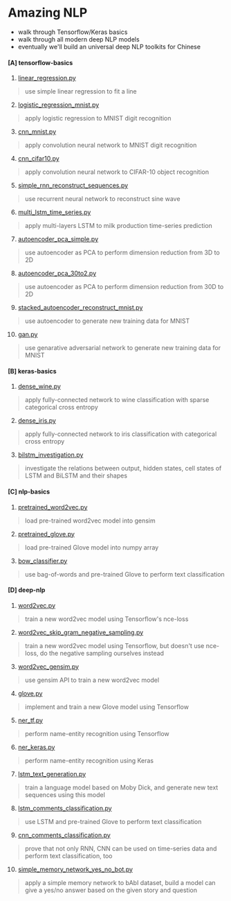 # Amazing NLP
- walk through Tensorflow/Keras basics
- walk through all modern deep NLP models
- eventually we'll build an universal deep NLP toolkits for Chinese

#### [A] tensorflow-basics
1. [linear_regression.py](https://github.com/yangchiu/amazing-nlp/blob/master/tensorflow-basics/linear_regression.py)
> use simple linear regression to fit a line
2. [logistic_regression_mnist.py](https://github.com/yangchiu/amazing-nlp/blob/master/tensorflow-basics/logistic_regression_mnist.py)
> apply logistic regression to MNIST digit recognition
3. [cnn_mnist.py](https://github.com/yangchiu/amazing-nlp/blob/master/tensorflow-basics/cnn_mnist.py)
> apply convolution neural network to MNIST digit recognition
4. [cnn_cifar10.py](https://github.com/yangchiu/amazing-nlp/blob/master/tensorflow-basics/cnn_cifar10.py)
> apply convolution neural network to CIFAR-10 object recognition
5. [simple_rnn_reconstruct_sequences.py](https://github.com/yangchiu/amazing-nlp/blob/master/tensorflow-basics/simple_rnn_reconstruct_sequences.py)
> use recurrent neural network to reconstruct sine wave
6. [multi_lstm_time_series.py](https://github.com/yangchiu/amazing-nlp/blob/master/tensorflow-basics/multi_lstm_time_series.py)
> apply multi-layers LSTM to milk production time-series prediction
7. [autoencoder_pca_simple.py](https://github.com/yangchiu/amazing-nlp/blob/master/tensorflow-basics/autoencoder_pca_simple.py)
> use autoencoder as PCA to perform dimension reduction from 3D to 2D
8. [autoencoder_pca_30to2.py](https://github.com/yangchiu/amazing-nlp/blob/master/tensorflow-basics/autoencoder_pca_30to2.py)
> use autoencoder as PCA to perform dimension reduction from 30D to 2D
9. [stacked_autoencoder_reconstruct_mnist.py](https://github.com/yangchiu/amazing-nlp/blob/master/tensorflow-basics/stacked_autoencoder_reconstruct_mnist.py)
> use autoencoder to generate new training data for MNIST
10. [gan.py](https://github.com/yangchiu/amazing-nlp/blob/master/tensorflow-basics/gan.py)
> use genarative adversarial network to generate new training data for MNIST

#### [B] keras-basics
1. [dense_wine.py](https://github.com/yangchiu/amazing-nlp/blob/master/keras-basics/dense_wine.py)
> apply fully-connected network to wine classification with sparse categorical cross entropy
2. [dense_iris.py](https://github.com/yangchiu/amazing-nlp/blob/master/keras-basics/dense_iris.py)
> apply fully-connected network to iris classification with categorical cross entropy
3. [bilstm_investigation.py](https://github.com/yangchiu/amazing-nlp/blob/master/keras-basics/bilstm_investigation.py)
> investigate the relations between output, hidden states, cell states of LSTM and BiLSTM and their shapes
     
#### [C] nlp-basics
1. [pretrained_word2vec.py](https://github.com/yangchiu/amazing-nlp/blob/master/nlp-basics/pretrained_word2vec.py)
> load pre-trained word2vec model into gensim
2. [pretrained_glove.py](https://github.com/yangchiu/amazing-nlp/blob/master/nlp-basics/pretrained_glove.py)
> load pre-trained Glove model into numpy array
3. [bow_classifier.py](https://github.com/yangchiu/amazing-nlp/blob/master/nlp-basics/bow_classifier.py)
> use bag-of-words and pre-trained Glove to perform text classification
     
#### [D] deep-nlp
1. [word2vec.py](https://github.com/yangchiu/amazing-nlp/blob/master/deep-nlp/word2vec.py)
> train a new word2vec model using Tensorflow's nce-loss
2. [word2vec_skip_gram_negative_sampling.py](https://github.com/yangchiu/amazing-nlp/blob/master/deep-nlp/word2vec_skip_gram_negative_sampling.py)
> train a new word2vec model using Tensorflow, but doesn't use nce-loss, do the negative sampling ourselves instead
3. [word2vec_gensim.py](https://github.com/yangchiu/amazing-nlp/blob/master/deep-nlp/word2vec_gensim.py)
> use gensim API to train a new word2vec model
4. [glove.py](https://github.com/yangchiu/amazing-nlp/blob/master/deep-nlp/glove.py)
> implement and train a new Glove model using Tensorflow
5. [ner_tf.py](https://github.com/yangchiu/amazing-nlp/blob/master/deep-nlp/ner_tf.py)
> perform name-entity recognition using Tensorflow
6. [ner_keras.py](https://github.com/yangchiu/amazing-nlp/blob/master/deep-nlp/ner_keras.py)
> perform name-entity recognition using Keras
7. [lstm_text_generation.py](https://github.com/yangchiu/amazing-nlp/blob/master/deep-nlp/lstm_text_generation.py)
> train a language model based on Moby Dick, and generate new text sequences using this model
8. [lstm_comments_classification.py](https://github.com/yangchiu/amazing-nlp/blob/master/deep-nlp/lstm_comments_classification.py)
> use LSTM and pre-trained Glove to perform text classification
9. [cnn_comments_classification.py](https://github.com/yangchiu/amazing-nlp/blob/master/deep-nlp/cnn_comments_classification.py)
> prove that not only RNN, CNN can be used on time-series data and perform text classification, too
10. [simple_memory_network_yes_no_bot.py](https://github.com/yangchiu/amazing-nlp/blob/master/deep-nlp/simple_memory_network_yes_no_bot.py)
> apply a simple memory network to bAbI dataset, build a model can give a yes/no answer based on the given story and question
     
